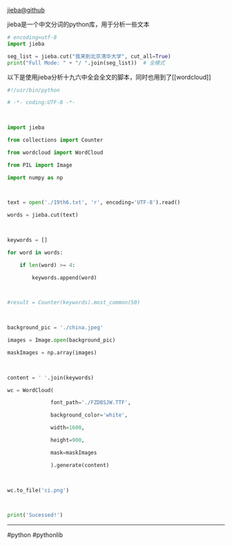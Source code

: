 [jieba@github](https://github.com/fxsjy/jieba)

jieba是一个中文分词的python库，用于分析一些文本

```python
# encoding=utf-8
import jieba

seg_list = jieba.cut("我来到北京清华大学", cut_all=True)
print("Full Mode: " + "/ ".join(seg_list))  # 全模式
```

以下是使用jieba分析十九六中全会全文的脚本，同时也用到了[[wordcloud]]

```python
#!/usr/bin/python

# -*- coding:UTF-8 -*-

  

import jieba

from collections import Counter

from wordcloud import WordCloud

from PIL import Image

import numpy as np

  

text = open('./19th6.txt', 'r', encoding='UTF-8').read()

words = jieba.cut(text)

  

keywords = []

for word in words:

    if len(word) >= 4:

        keywords.append(word)

  

#result = Counter(keywords).most_common(50)

  

background_pic = './china.jpeg'

images = Image.open(background_pic)

maskImages = np.array(images)

  

content = ' '.join(keywords)

wc = WordCloud(

              font_path='./FZDBSJW.TTF',

              background_color='white',

              width=1600,

              height=900,

              mask=maskImages

              ).generate(content)

  

wc.to_file('ci.png')

  

print('Sucessed!')
```

---
#python
#pythonlib